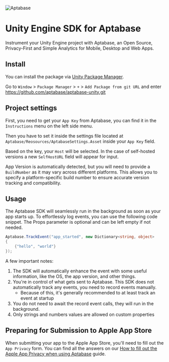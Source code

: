 ![Aptabase](https://aptabase.com/og.png)

# Unity Engine SDK for Aptabase

Instrument your Unity Engine project with Aptabase, an Open Source, Privacy-First and Simple Analytics for Mobile, Desktop and Web Apps.

## Install

You can install the package via [Unity Package Manager](https://docs.unity3d.com/Manual/upm-ui.html).

Go to `Window` > `Package Manager` > `+` > `Add Package from git URL` and enter https://github.com/aptabase/aptabase-unity.git

## Project settings

First, you need to get your `App Key` from Aptabase, you can find it in the `Instructions` menu on the left side menu.

Then you have to set it inside the settings file located at `Aptabase/Reosources/AptabaseSettings.Asset` inside your `App Key` field.

Based on the key, your `Host` will be selected. In the case of self-hosted versions a new `SelfHostURL` field will appear for input.

App Version is automatically detected, but you will need to provide a `BuildNumber` as it may vary across different platforms. This allows you to specify a platform-specific build number to ensure accurate version tracking and compatibility.

## Usage

The Aptabase SDK will seamlessly run in the background as soon as your app starts up. To effortlessly log events, you can use the following code snippet. The Props parameter is optional and can be left empty if not needed.

```csharp
Aptabase.TrackEvent("app_started", new Dictionary<string, object>
{
    {"hello", "world"}
});
```

A few important notes:

1. The SDK will automatically enhance the event with some useful information, like the OS, the app version, and other things.
2. You're in control of what gets sent to Aptabase. This SDK does not automatically track any events, you need to record events manually.
   - Because of this, it's generally recommended to at least track an event at startup
3. You do not need to await the record event calls, they will run in the background.
4. Only strings and numbers values are allowed on custom properties

## Preparing for Submission to Apple App Store

When submitting your app to the Apple App Store, you'll need to fill out the `App Privacy` form. You can find all the answers on our [How to fill out the Apple App Privacy when using Aptabase](https://aptabase.com/docs/apple-app-privacy) guide.
